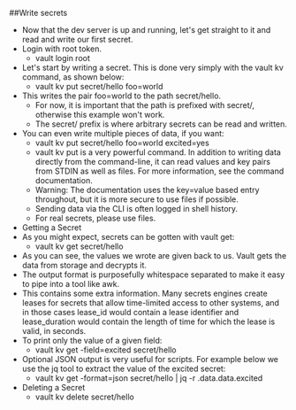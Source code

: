 ##Write secrets
- Now that the dev server is up and running, let's get straight to it and read and write our first secret.
- Login with root token.
    - vault login root
- Let's start by writing a secret. This is done very simply with the vault kv command, as shown below:
    - vault kv put secret/hello foo=world
- This writes the pair foo=world to the path secret/hello. 
    - For now, it is important that the path is prefixed with secret/, otherwise this example won't work. 
    - The secret/ prefix is where arbitrary secrets can be read and written.
- You can even write multiple pieces of data, if you want:
    - vault kv put secret/hello foo=world excited=yes
    - vault kv put is a very powerful command. In addition to writing data directly from the command-line, it can read values and key pairs from STDIN as well as files. For more information, see the command documentation.
    - Warning: The documentation uses the key=value based entry throughout, but it is more secure to use files if possible. 
    - Sending data via the CLI is often logged in shell history. 
    - For real secrets, please use files. 
- Getting a Secret
- As you might expect, secrets can be gotten with vault get:
    - vault kv get secret/hello
- As you can see, the values we wrote are given back to us. Vault gets the data from storage and decrypts it.
- The output format is purposefully whitespace separated to make it easy to pipe into a tool like awk.
- This contains some extra information. Many secrets engines create leases for secrets that allow time-limited access to other systems, and in those cases lease_id would contain a lease identifier and lease_duration would contain the length of time for which the lease is valid, in seconds.
- To print only the value of a given field:
    - vault kv get -field=excited secret/hello
- Optional JSON output is very useful for scripts. For example below we use the jq tool to extract the value of the excited secret:
    - vault kv get -format=json secret/hello | jq -r .data.data.excited
- Deleting a Secret
    - vault kv delete secret/hello